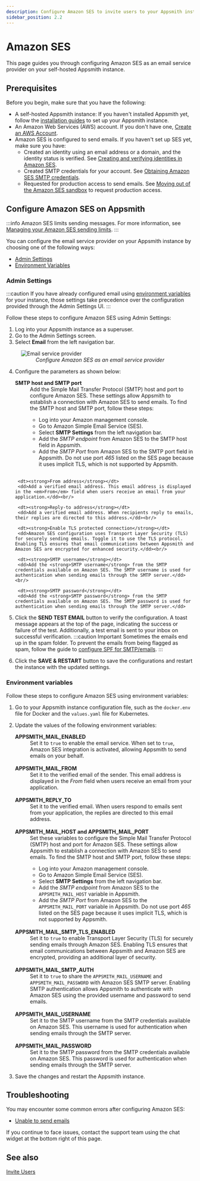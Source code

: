 ```yaml
---
description: Configure Amazon SES to invite users to your Appsmith installation
sidebar_position: 2.2
---
```


# Amazon SES

This page guides you through configuring Amazon SES as an email service provider on your self-hosted Appsmith instance.

## Prerequisites

Before you begin, make sure that you have the following:

- A self-hosted Appsmith instance: If you haven't installed Appsmith yet, follow the [installation guides](/getting-started/setup/installation-guides) to set up your Appsmith instance.
- An Amazon Web Services (AWS) account. If you don't have one, [Create an AWS Account](https://aws.amazon.com/premiumsupport/knowledge-center/create-and-activate-aws-account/).
- Amazon SES is configured to send emails. If you haven't set up SES yet, make sure you have:
    - Created an identity using an email address or a domain, and the identity status is verified. See [Creating and verifying identities in Amazon SES](https://docs.aws.amazon.com/ses/latest/dg/creating-identities.html).
    - Created SMTP credentials for your account. See [Obtaining Amazon SES SMTP credentials](https://docs.aws.amazon.com/ses/latest/dg/smtp-credentials.html).
    - Requested for production access to send emails. See [Moving out of the Amazon SES sandbox](https://docs.aws.amazon.com/ses/latest/dg/request-production-access.html) to request production access.

## Configure Amazon SES on Appsmith

:::info
Amazon SES limits sending messages. For more information, see [Managing your Amazon SES sending limits](https://docs.aws.amazon.com/ses/latest/dg/manage-sending-quotas.html).
:::

You can configure the email service provider on your Appsmith instance by choosing one of the following ways:

* [Admin Settings](#admin-settings)
* [Environment Variables](#environment-variables)

### Admin Settings
:::caution
If you have already configured email using [environment variables](#environment-variables) for your instance, those settings take precedence over the configuration provided through the Admin Settings UI.
:::

Follow these steps to configure Amazon SES using Admin Settings:

1. Log into your Appsmith instance as a superuser.
2. Go to the Admin Settings screen.
3. Select **Email** from the left navigation bar.

<figure>
<img src="/img/admin-settings-configure-email.png" style={{width: "100%", height: "auto"}} alt="Email service provider" />
<figcaption align="center"><i>Configure Amazon SES as an email service provider</i></figcaption>
</figure>

4. Configure the parameters as shown below:
    <dl>
        <dt><strong>SMTP host and SMTP port</strong></dt>
        <dd>Add the Simple Mail Transfer Protocol (SMTP) host and port to configure Amazon SES. These settings allow Appsmith to establish a connection with Amazon SES to send emails. To find the SMTP host and SMTP port, follow these steps:
            <ul>
                <li>Log into your Amazon management console.</li>
                <li>Go to Amazon Simple Email Service (SES).</li>
                <li>Select <strong>SMTP Settings</strong> from the left navigation bar.</li>
                <li>Add the <em>SMTP endpoint</em> from Amazon SES to the SMTP host field in Appsmith.</li>
                <li>Add the <em>SMTP Port</em> from Amazon SES to the SMTP port field in Appsmith. Do not use port <em>465</em> listed on the SES page because it uses implicit TLS, which is not supported by Appsmith.</li>
            </ul>
        </dd><br/>
        
        <dt><strong>From address</strong></dt>
        <dd>Add a verified email address. This email address is displayed in the <em>From</em> field when users receive an email from your application.</dd><br/>
        
        <dt><strong>Reply-to address</strong></dt>
        <dd>Add a verified email address. When recipients reply to emails, their replies are directed to this address.</dd><br/>
        
        <dt><strong>Enable TLS protected connection</strong></dt>
        <dd>Amazon SES configuration uses Transport Layer Security (TLS) for securely sending emails. Toggle it to use the TLS protocol. Enabling TLS ensures that email communications between Appsmith and Amazon SES are encrypted for enhanced security.</dd><br/>
        
        <dt><strong>SMTP username</strong></dt>
        <dd>Add the <strong>SMTP username</strong> from the SMTP credentials available on Amazon SES. The SMTP username is used for authentication when sending emails through the SMTP server.</dd><br/>
        
        <dt><strong>SMTP password</strong></dt>
        <dd>Add the <strong>SMTP password</strong> from the SMTP credentials available on Amazon SES. The SMTP password is used for authentication when sending emails through the SMTP server.</dd>
    </dl>


5. Click the **SEND TEST EMAIL** button to verify the configuration. A toast message appears at the top of the page, indicating the success or failure of the test. Additionally, a test email is sent to your inbox on successful verification.
    :::caution Important
    Sometimes the emails end up in the spam folder. To prevent the emails from being flagged as spam, follow the guide to [configure SPF for SMTP/emails](https://docs.aws.amazon.com/ses/latest/dg/send-email-authentication-spf.html).
    :::

6. Click the **SAVE & RESTART** button to save the configurations and restart the instance with the updated settings.

### Environment variables
Follow these steps to configure Amazon SES using environment variables:

1. Go to your Appsmith instance configuration file, such as the `docker.env` file for Docker and the `values.yaml` file for Kubernetes.
2. Update the values of the following environment variables:

    <dl>
        <dt><strong>APPSMITH_MAIL_ENABLED</strong></dt>
        <dd>Set it to <code>true</code> to enable the email service. When set to <code>true</code>, Amazon SES integration is activated, allowing Appsmith to send emails on your behalf.</dd><br/>
        <dt><strong>APPSMITH_MAIL_FROM</strong></dt>
        <dd>Set it to the verified email of the sender. This email address is displayed in the <em>From</em> field when users receive an email from your application.</dd><br/>
        <dt><strong>APPSMITH_REPLY_TO</strong></dt>
        <dd>Set it to the verified email. When users respond to emails sent from your application, the replies are directed to this email address.</dd><br/>
        <dt><strong>APPSMITH_MAIL_HOST and APPSMITH_MAIL_PORT</strong></dt>
        <dd>Set these variables to configure the Simple Mail Transfer Protocol (SMTP) host and port for Amazon SES. These settings allow Appsmith to establish a connection with Amazon SES to send emails. To find the SMTP host and SMTP port, follow these steps:
        <ul>
            <li>Log into your Amazon management console.</li>
            <li>Go to Amazon Simple Email Service (SES).</li>
            <li>Select <strong>SMTP Settings</strong> from the left navigation bar.</li>
            <li>Add the <em>SMTP endpoint</em> from Amazon SES to the <code>APPSMITH_MAIL_HOST</code> variable in Appsmith.</li>
            <li>Add the <em>SMTP Port</em> from Amazon SES to the <code>APPSMITH_MAIL_PORT</code> variable in Appsmith. Do not use port <em>465</em> listed on the SES page because it uses implicit TLS, which is not supported by Appsmith.</li>
        </ul>
        </dd><br/>
        <dt><strong>APPSMITH_MAIL_SMTP_TLS_ENABLED</strong></dt>
        <dd>Set it to <code>true</code> to enable Transport Layer Security (TLS) for securely sending emails through Amazon SES. Enabling TLS ensures that email communications between Appsmith and Amazon SES are encrypted, providing an additional layer of security.</dd><br/>
        <dt><strong>APPSMITH_MAIL_SMTP_AUTH</strong></dt>
        <dd>Set it to <code>true</code> to share the <code>APPSMITH_MAIL_USERNAME</code> and <code>APPSMITH_MAIL_PASSWORD</code> with Amazon SES SMTP server. Enabling SMTP authentication allows Appsmith to authenticate with Amazon SES using the provided username and password to send emails.</dd><br/>
        <dt><strong>APPSMITH_MAIL_USERNAME</strong></dt>
        <dd>Set it to the SMTP username from the SMTP credentials available on Amazon SES. This username is used for authentication when sending emails through the SMTP server.</dd><br/>
        <dt><strong>APPSMITH_MAIL_PASSWORD</strong></dt>
        <dd>Set it to the SMTP password from the SMTP credentials available on Amazon SES. This password is used for authentication when sending emails through the SMTP server.</dd>
    </dl>

3. Save the changes and restart the Appsmith instance.

## Troubleshooting

You may encounter some common errors after configuring Amazon SES:

* [Unable to send emails](help-and-support/troubleshooting-guide/deployment-errors#unable-to-send-emails)

If you continue to face issues, contact the support team using the chat widget at the bottom right of this page.

## See also

[Invite Users](/advanced-concepts/invite-users)